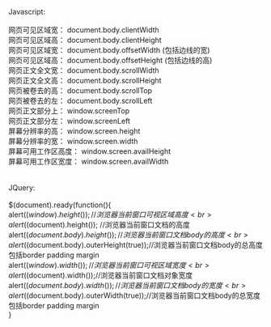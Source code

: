 Javascript:<br>
<br>
网页可见区域宽： document.body.clientWidth<br>
网页可见区域高： document.body.clientHeight<br>
网页可见区域宽： document.body.offsetWidth (包括边线的宽)<br>
网页可见区域高： document.body.offsetHeight (包括边线的高)<br>
网页正文全文宽： document.body.scrollWidth<br>
网页正文全文高： document.body.scrollHeight<br>
网页被卷去的高： document.body.scrollTop<br>
网页被卷去的左： document.body.scrollLeft<br>
网页正文部分上： window.screenTop<br>
网页正文部分左： window.screenLeft<br>
屏幕分辨率的高： window.screen.height<br>
屏幕分辨率的宽： window.screen.width<br>
屏幕可用工作区高度： window.screen.availHeight<br>
屏幕可用工作区宽度： window.screen.availWidth<br>
 <br>
<br>
JQuery:<br>
<br>
$(document).ready(function(){<br>
alert($(window).height()); //浏览器当前窗口可视区域高度<br>
alert($(document).height()); //浏览器当前窗口文档的高度<br>
alert($(document.body).height());//浏览器当前窗口文档body的高度<br>
alert($(document.body).outerHeight(true));//浏览器当前窗口文档body的总高度 包括border padding margin<br>
alert($(window).width()); //浏览器当前窗口可视区域宽度<br>
alert($(document).width());//浏览器当前窗口文档对象宽度<br>
alert($(document.body).width());//浏览器当前窗口文档body的宽度<br>
alert($(document.body).outerWidth(true));//浏览器当前窗口文档body的总宽度 包括border padding margin<br>
}<br>
<br>
